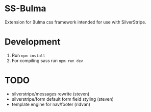 # SS-Bulma
Extension for Bulma css framework intended for use with SilverStripe.

# Development
1. Run `npm install`
2. For compiling sass run `npm run dev`

# TODO
* silverstripe/messages rewrite (steven)
* silverstripe/form default form field styling (steven)
* template engine for nav/footer (ridvan)
